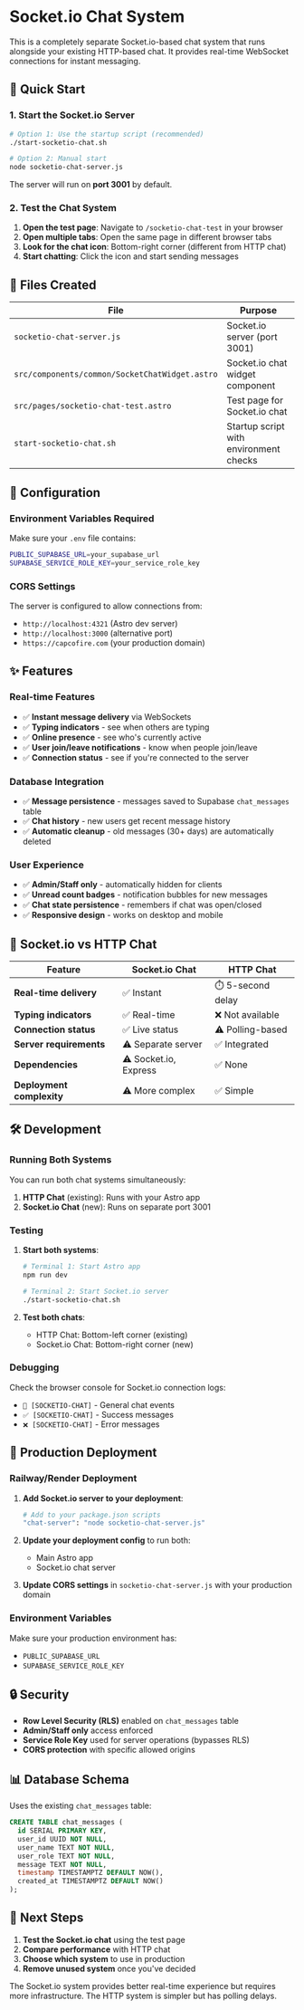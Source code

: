 # Socket.io Chat System

This is a completely separate Socket.io-based chat system that runs alongside your existing HTTP-based chat. It provides real-time WebSocket connections for instant messaging.

## 🚀 Quick Start

### 1. Start the Socket.io Server

```bash
# Option 1: Use the startup script (recommended)
./start-socketio-chat.sh

# Option 2: Manual start
node socketio-chat-server.js
```

The server will run on **port 3001** by default.

### 2. Test the Chat System

1. **Open the test page**: Navigate to `/socketio-chat-test` in your browser
2. **Open multiple tabs**: Open the same page in different browser tabs
3. **Look for the chat icon**: Bottom-right corner (different from HTTP chat)
4. **Start chatting**: Click the icon and start sending messages

## 📁 Files Created

| File                                           | Purpose                                |
| ---------------------------------------------- | -------------------------------------- |
| `socketio-chat-server.js`                      | Socket.io server (port 3001)           |
| `src/components/common/SocketChatWidget.astro` | Socket.io chat widget component        |
| `src/pages/socketio-chat-test.astro`           | Test page for Socket.io chat           |
| `start-socketio-chat.sh`                       | Startup script with environment checks |

## 🔧 Configuration

### Environment Variables Required

Make sure your `.env` file contains:

```bash
PUBLIC_SUPABASE_URL=your_supabase_url
SUPABASE_SERVICE_ROLE_KEY=your_service_role_key
```

### CORS Settings

The server is configured to allow connections from:

- `http://localhost:4321` (Astro dev server)
- `http://localhost:3000` (alternative port)
- `https://capcofire.com` (your production domain)

## ✨ Features

### Real-time Features

- ✅ **Instant message delivery** via WebSockets
- ✅ **Typing indicators** - see when others are typing
- ✅ **Online presence** - see who's currently active
- ✅ **User join/leave notifications** - know when people join/leave
- ✅ **Connection status** - see if you're connected to the server

### Database Integration

- ✅ **Message persistence** - messages saved to Supabase `chat_messages` table
- ✅ **Chat history** - new users get recent message history
- ✅ **Automatic cleanup** - old messages (30+ days) are automatically deleted

### User Experience

- ✅ **Admin/Staff only** - automatically hidden for clients
- ✅ **Unread count badges** - notification bubbles for new messages
- ✅ **Chat state persistence** - remembers if chat was open/closed
- ✅ **Responsive design** - works on desktop and mobile

## 🔄 Socket.io vs HTTP Chat

| Feature                   | Socket.io Chat        | HTTP Chat         |
| ------------------------- | --------------------- | ----------------- |
| **Real-time delivery**    | ✅ Instant            | ⏱️ 5-second delay |
| **Typing indicators**     | ✅ Real-time          | ❌ Not available  |
| **Connection status**     | ✅ Live status        | ⚠️ Polling-based  |
| **Server requirements**   | ⚠️ Separate server    | ✅ Integrated     |
| **Dependencies**          | ⚠️ Socket.io, Express | ✅ None           |
| **Deployment complexity** | ⚠️ More complex       | ✅ Simple         |

## 🛠️ Development

### Running Both Systems

You can run both chat systems simultaneously:

1. **HTTP Chat** (existing): Runs with your Astro app
2. **Socket.io Chat** (new): Runs on separate port 3001

### Testing

1. **Start both systems**:

   ```bash
   # Terminal 1: Start Astro app
   npm run dev

   # Terminal 2: Start Socket.io server
   ./start-socketio-chat.sh
   ```

2. **Test both chats**:
   - HTTP Chat: Bottom-left corner (existing)
   - Socket.io Chat: Bottom-right corner (new)

### Debugging

Check the browser console for Socket.io connection logs:

- `🔔 [SOCKETIO-CHAT]` - General chat events
- `✅ [SOCKETIO-CHAT]` - Success messages
- `❌ [SOCKETIO-CHAT]` - Error messages

## 🚀 Production Deployment

### Railway/Render Deployment

1. **Add Socket.io server to your deployment**:

   ```bash
   # Add to your package.json scripts
   "chat-server": "node socketio-chat-server.js"
   ```

2. **Update your deployment config** to run both:
   - Main Astro app
   - Socket.io chat server

3. **Update CORS settings** in `socketio-chat-server.js` with your production domain

### Environment Variables

Make sure your production environment has:

- `PUBLIC_SUPABASE_URL`
- `SUPABASE_SERVICE_ROLE_KEY`

## 🔒 Security

- **Row Level Security (RLS)** enabled on `chat_messages` table
- **Admin/Staff only** access enforced
- **Service Role Key** used for server operations (bypasses RLS)
- **CORS protection** with specific allowed origins

## 📊 Database Schema

Uses the existing `chat_messages` table:

```sql
CREATE TABLE chat_messages (
  id SERIAL PRIMARY KEY,
  user_id UUID NOT NULL,
  user_name TEXT NOT NULL,
  user_role TEXT NOT NULL,
  message TEXT NOT NULL,
  timestamp TIMESTAMPTZ DEFAULT NOW(),
  created_at TIMESTAMPTZ DEFAULT NOW()
);
```

## 🎯 Next Steps

1. **Test the Socket.io chat** using the test page
2. **Compare performance** with HTTP chat
3. **Choose which system** to use in production
4. **Remove unused system** once you've decided

The Socket.io system provides better real-time experience but requires more infrastructure. The HTTP system is simpler but has polling delays.
